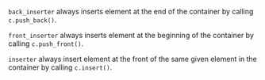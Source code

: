 `back_inserter` always inserts element at the end of the container by calling `c.push_back()`.

`front_inserter` always inserts element at the beginning of the container by calling `c.push_front()`.

`inserter` always insert element at the front of the same given element in the container by calling `c.insert()`.
